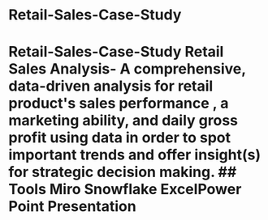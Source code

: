 # Retail-Sales-Case-Study
# Retail-Sales-Case-Study Retail Sales Analysis- A comprehensive, data-driven analysis for retail product's sales performance , a marketing ability, and daily gross profit using data in order to spot important trends and offer insight(s) for strategic decision making. ## Tools Miro Snowflake ExcelPower  Point Presentation
